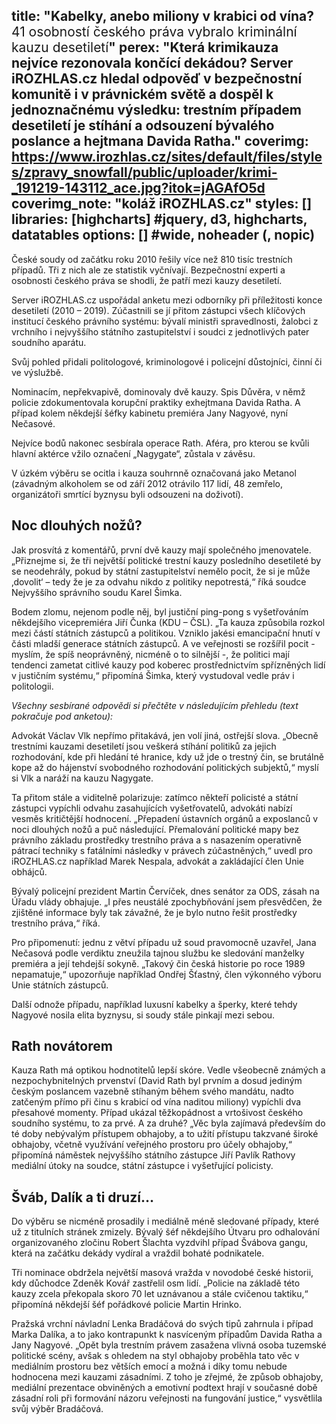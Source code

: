 title: "Kabelky, anebo miliony v krabici od vína? <br class='hide--m'><span style='font-weight:normal;'>41 osobností českého práva vybralo kriminální kauzu desetiletí</span>"
perex: "Která krimikauza nejvíce rezonovala končící dekádou? Server iROZHLAS.cz hledal odpověď v bezpečnostní komunitě i v právnickém světě a dospěl k jednoznačnému výsledku: trestním případem desetiletí je stíhání a odsouzení bývalého poslance a hejtmana Davida Ratha."
coverimg: https://www.irozhlas.cz/sites/default/files/styles/zpravy_snowfall/public/uploader/krimi-_191219-143112_ace.jpg?itok=jAGAfO5d
coverimg_note: "koláž iROZHLAS.cz"
styles: []
libraries: [highcharts] #jquery, d3, highcharts, datatables
options: [] #wide, noheader (, nopic)
---
České soudy od začátku roku 2010 řešily více než 810 tisíc trestních případů. Tři z nich ale ze statistik vyčnívají. Bezpečnostní experti a osobnosti českého práva se shodli, že patří mezi kauzy desetiletí.

Server iROZHLAS.cz uspořádal anketu mezi odborníky při příležitosti konce desetiletí (2010 – 2019). Zúčastnili se jí přitom zástupci všech klíčových institucí českého právního systému: bývalí ministři spravedlnosti, žalobci z vrchního i nejvyššího státního zastupitelství i soudci z jednotlivých pater soudního aparátu.

<wide>
  <div id="lineup"></div>
</wide>

Svůj pohled přidali politologové, kriminologové i policejní důstojníci, činní či ve výslužbě.

Nominacím, nepřekvapivě, dominovaly dvě kauzy. Spis Důvěra, v němž policie zdokumentovala korupční praktiky exhejtmana Davida Ratha. A případ kolem někdejší šéfky kabinetu premiéra Jany Nagyové, nyní Nečasové.

Nejvíce bodů nakonec sesbírala operace Rath. Aféra, pro kterou se kvůli hlavní aktérce vžilo označení „Nagygate“, zůstala v závěsu.

V úzkém výběru se ocitla i kauza souhrnně označovaná jako Metanol (závadným alkoholem se od září 2012 otrávilo 117 lidí, 48 zemřelo, organizátoři smrtící byznysu byli odsouzeni na doživotí).

## Noc dlouhých nožů?

Jak prosvítá z komentářů, první dvě kauzy mají společného jmenovatele. „Přiznejme si, že tři největší politické trestní kauzy posledního desetileté by se neodehrály, pokud by státní zastupitelství nemělo pocit, že si je může ‚dovolit‘ – tedy že je za odvahu nikdo z politiky nepotrestá,“ říká soudce Nejvyššího správního soudu Karel Šimka.

Bodem zlomu, nejenom podle něj, byl justiční ping-pong s vyšetřováním někdejšího vicepremiéra Jiří Čunka (KDU – ČSL). „Ta kauza způsobila rozkol mezi částí státních zástupců a politikou. Vzniklo jakési emancipační hnutí v části mladší generace státních zástupců. A ve veřejnosti se rozšířil pocit - myslím, že spíš neoprávněný, nicméně o to silnější -, že politici mají tendenci zametat citlivé kauzy pod koberec prostřednictvím spřízněných lidí v justičním systému,“ připomíná Šimka, který vystudoval vedle práv i politologii.

_Všechny sesbírané odpovědi si přečtěte v následujícím přehledu (text pokračuje pod anketou):_

<wide>
  <div id="anketa-wrapper"></div>
</wide>

Advokát Václav Vlk nepřímo přitakává, jen volí jiná, ostřejší slova. „Obecně trestními kauzami desetiletí jsou veškerá stíhání politiků za jejich rozhodování, kde při hledání té hranice, kdy už jde o trestný čin, se brutálně kope až do hájenství svobodného rozhodování politických subjektů,“ myslí si Vlk a naráží na kauzu Nagygate.

Ta přitom stále a viditelně polarizuje: zatímco někteří policisté a státní zástupci vypíchli odvahu zasahujících vyšetřovatelů, advokáti nabízí vesměs kritičtější hodnocení. „Přepadení ústavních orgánů a exposlanců v noci dlouhých nožů a puč následující. Přemalování politické mapy bez právního základu prostředky trestního práva a s nasazením operativně pátrací techniky s fatálními následky v právech zúčastněných,“ uvedl pro iROZHLAS.cz například Marek Nespala, advokát a zakládající člen Unie obhájců.

Bývalý policejní prezident Martin Červíček, dnes senátor za ODS, zásah na Úřadu vlády obhajuje. „I přes neustálé zpochybňování jsem přesvědčen, že zjištěné informace byly tak závažné, že je bylo nutno řešit prostředky trestního práva,“ říká.

Pro připomenutí: jednu z větví případu už soud pravomocně uzavřel, Jana Nečasová podle verdiktu zneužila tajnou službu ke sledování manželky premiéra a její tehdejší sokyně. „Takový čin česká historie po roce 1989 nepamatuje,“ upozorňuje například Ondřej Šťastný, člen výkonného výboru Unie státních zástupců.

Další odnože případu, například luxusní kabelky a šperky, které tehdy Nagyové nosila elita byznysu, si soudy stále pinkají mezi sebou.

## Rath novátorem

Kauza Rath má optikou hodnotitelů lepší skóre. Vedle všeobecně známých a nezpochybnitelných prvenství (David Rath byl prvním a dosud jediným českým poslancem vazebně stíhaným během svého mandátu, nadto zatčeným přímo při činu s krabicí od vína naditou miliony) vypíchli dva přesahové momenty. Případ ukázal těžkopádnost a vrtošivost českého soudního systému, to za prvé. A za druhé? „Věc byla zajímavá především do té doby nebývalým přístupem obhajoby, a to užití přístupu takzvané široké obhajoby, včetně využívání veřejného prostoru pro účely obhajoby,“ připomíná náměstek nejvyššího státního zástupce Jiří Pavlík Rathovy mediální útoky na soudce, státní zástupce i vyšetřující policisty.

## Šváb, Dalík a ti druzí…

Do výběru se nicméně prosadily i mediálně méně sledované případy, které už z titulních stránek zmizely. Bývalý šéf někdejšího Útvaru pro odhalování organizovaného zločinu Robert Šlachta vyzdvihl případ Švábova gangu, která na začátku dekády vydíral a vraždil bohaté podnikatele.

Tři nominace obdržela největší masová vražda v novodobé české historii, kdy důchodce Zdeněk Kovář zastřelil osm lidí. „Policie na základě této kauzy zcela překopala skoro 70 let uznávanou a stále cvičenou taktiku,“ připomíná někdejší šéf pořádkové policie Martin Hrinko.

Pražská vrchní návladní Lenka Bradáčová do svých tipů zahrnula i případ Marka Dalíka, a to jako kontrapunkt k nasvíceným případům Davida Ratha a Jany Nagyové. 
„Opět byla trestním právem zasažena vlivná osoba tuzemské politické scény, avšak s ohledem na styl obhajoby proběhla tato věc v mediálním prostoru bez větších emocí a možná i díky tomu nebude hodnocena mezi kauzami zásadními. Z toho je zřejmé, že způsob obhajoby, mediální prezentace obviněných a emotivní podtext hrají v současné době zásadní roli při formování názoru veřejnosti na fungování justice,“ vysvětlila svůj výběr Bradáčová. 

